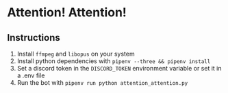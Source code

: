 # Attention! Attention!

## Instructions

1. Install `ffmpeg` and `libopus` on your system
2. Install python dependencies with `pipenv --three && pipenv install`
3. Set a discord token in the `DISCORD_TOKEN` environment variable or set it in a .env file
4. Run the bot with `pipenv run python attention_attention.py`